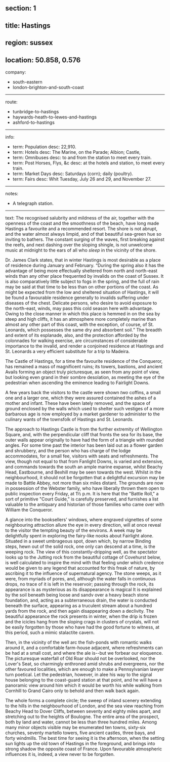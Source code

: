 section: 1
----
title: Hastings
----
region: sussex
----
location: 50.858, 0.576
----
company:
- south-eastern
- london-brighton-and-south-coast
----
route:
- tunbridge-to-hastings
- haywards-heath-to-lewes-and-hastings
- ashford-to-hastings
----
info:
- term: Population
  desc: 22,910.
- term: Hotels
  desc: The Marine, on the Parade; Albion; Castle,
- term: Omnibuses
  desc: to and from the station to meet every train.
- term: Post Horses, Flys, &c
  desc: at the hotels and station, to meet every train.
- term: Market Days
  desc: Saturdays (corn); daily (poultry).
- term: Fairs
  desc: Whit Tuesday, July 26 and 29, and November 27.
----
notes:
- A telegraph station.
----
text: The recognised salubrity and mildness of the air, together with the openness of the coast and the smoothness of the beach, have long made Hastings a favourite and a recommended resort. The shore is not abrupt, and the water almost always limpid, and of that beautiful sea-green hue so inviting to bathers. The constant surging of the waves, first breaking against the reefs, and next dashing over the sloping shingle, is not unwelcome music at midnight to the ears of all who *sleep* in the vicinity of the shore.

Dr. James Clark states, that in winter Hastings is most desirable as a place of residence during January and February. <q>During the spring also it has the advantage of being more effectually sheltered from north and north-east winds than any other place frequented by invalids on the coast of Sussex. It is also comparatively little subject to fogs in the spring, and the full of rain may be said at that time to be less than on other portions of the coast. As might be expected from the low and sheltered situation of Hastings, it will be found a favourable residence generally to invalids suffering under diseases of the chest. Delicate persons, who desire to avoid exposure to the north-east, winds, may pass this cold season here with advantage. Owing to the close manner in which this place is hemmed in on the sea by steep and high cliffs, it has an atmosphere more completely marine than almost any other part of this coast, with the exception, of course, of St. Leonards, which possesses the same dry and absorbent soil.</q> The breadth and extent of its esplanade, also, and the protection afforded by the colonnades for walking exercise, are circumstances of considerable importance to the invalid, and render a conjoined residence at Hastings and St. Leonards a very efficient substitute for a trip to Madeira.

The Castle of Hastings, for a time the favourite residence of the Conqueror, has remained a mass of magnificent ruins; its towers, bastions, and ancient Avails forming an object truly picturesque, as seen from any point of view, but looking even grand in their sombre desolation, as meeting the eye of the pedestrian when ascending the eminence leading to Fairlight Downs.

A few years back the visitors to the castle were shown *two* coffins, a small one and a larger one, which they were assured contained the ashes of a mother and infant. These have been lately removed, and the space of ground enclosed by the walls which used to shelter such vestiges of a more barbarous age is now employed by a market gardener to administer to the culinary wants of the townsfolk of Hastings and St. Leonards.

The approach to Hastings Castle is from the further extremity of Wellington Square, and, with the perpendicular cliff that fronts the sea for its base, the outer walls appear originally to have had the form of a triangle with rounded angles. For some time past the interior has been laid out as a flower garden and shrubbery, and the person who has charge of the lodge accommodates, for a small fee, visitors with seats and refreshments. The view, though not equal to that from Fanlight Downs, is varied and extensive, and commands towards the south an ample marine expanse, whilst Beachy Head, Eastbourne, and Bexhill may be seen towards the west. Whilst in the neighbourhood, it should not be forgotten that a delightful excursion may be made to Battle Abbey, not more than six miles distant. The grounds are now in possession of the Webster family, who have liberally thrown them open to public inspection every Friday, at 1½ p.m. It is here that the "Battle Roll," a sort of primitive "Court Guide," is carefully preserved, and furnishes a list valuable to the antiquary and historian of those families who came over with William the Conqueror.

A glance into the booksellers' windows, where engraved vignettes of some neighbouring attraction allure the eye in every direction, will at once reveal to the visitor the tempting beauty of the environs. A week may be delightfully spent in exploring the fairy-like nooks about Fairlight alone. Situated in a sweet umbrageous spot, down which, by narrow Binding steps, hewn out of the solid rock, one only can descend at a time, is the weeping rock. The view of this constantly-dripping well, as the spectator looks up to the Jutting rock from the beautiful cottage of Covehurst below, is well calculated to inspire the mind with that feeling under which credence would be given to any legend that accounted for this freak of nature, by ascribing it to the influence of supernatural agency. The stone weeps, as it were, from myriads of pores, and, although the water falls in continuous drops, no trace of it is left in the reservoir; passing through the rock, its appearance is as mysterious as its disappearance is magical It is explained by the soil beneath being loose and sandv over a heavy beach stone foundation, and, acting as a subterraneous drain, the water is conducted beneath the surface, appearing as a truculent stream about a hundred yards from the rock, and then again disappearing down a declivity. The beautiful appearance the rock presents in winter, when the drip is frozen and the icicles hang from the sloping crags in clusters of crystals, will not be easily forgotten by those who have had the good fortune to witness, at this period, such a mimic stalactite cavern.

Then, in the vicinity of the well arc the fish-ponds with romantic walks around it, and a comfortable farm-house adjacent, where refreshments can be had at a small cost, and where the ale is--but we forbear our eloquence. The picturesque waterfall of Old Roar should not be overlooked, nor the Lover's Seat, so charmingly enthroned amid shrubs and evergreens, nor the other favoured localities, which are enough to make a Pennsylvanian lawyer turn poetical. Let the pedestrian, however, in alee his way to the signal house belonging to the coast-guard station at that point, and he will have a panoramic view around him which it would be worth his while walking from Cornhill to Grand Cairo only to behold and then walk back again.

The whole forms a complete circle; the sweep of inland scenery extending to the hills in the neighbourhood of London, and the sea view reaching from Beachy Head to Dover Cliffs, between seventy and eighty miles apart, and stretching out to the heights of Boulogne. The entire area of the prospect, both by land and water, cannot be less than three hundred miles. Among many minor objects visible may be enumerated ten towns, sixty-six churches, seventy martello towers, five ancient castles, three bays, and forty windmills. The best time for seeing it is the afternoon, when the setting sun lights up the old town of Hastings in the foreground, and brings into strong shadow the opposite coast of France. Upon favourable atmospheric influences it is, indeed, a view never to be forgotten.
